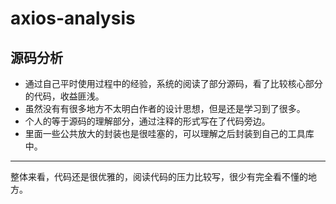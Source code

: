 # axios-analysis

## 源码分析
- 通过自己平时使用过程中的经验，系统的阅读了部分源码，看了比较核心部分的代码，收益匪浅。
- 虽然没有有很多地方不太明白作者的设计思想，但是还是学习到了很多。
- 个人的等于源码的理解部分，通过注释的形式写在了代码旁边。
- 里面一些公共放大的封装也是很哇塞的，可以理解之后封装到自己的工具库中。


---
整体来看，代码还是很优雅的，阅读代码的压力比较写，很少有完全看不懂的地方。